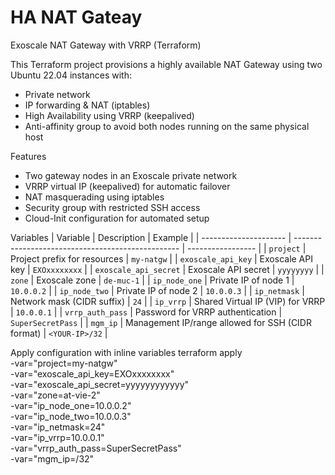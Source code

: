 # HA NAT Gateay
Exoscale NAT Gateway with VRRP (Terraform)

This Terraform project provisions a highly available NAT Gateway using two Ubuntu 22.04 instances with:
 * Private network
 * IP forwarding & NAT (iptables)
 * High Availability using VRRP (keepalived)
 * Anti-affinity group to avoid both nodes running on the same physical host

Features
 * Two gateway nodes in an Exoscale private network
 * VRRP virtual IP (keepalived) for automatic failover
 * NAT masquerading using iptables
 * Security group with restricted SSH access
 * Cloud-Init configuration for automated setup

Variables
 | Variable              | Description                                       | Example           |
| --------------------- | ------------------------------------------------- | ----------------- |
| `project`             | Project prefix for resources                      | `my-natgw`        |
| `exoscale_api_key`    | Exoscale API key                                  | `EXOxxxxxxxx`     |
| `exoscale_api_secret` | Exoscale API secret                               | `yyyyyyyy`        |
| `zone`                | Exoscale zone                                     | `de-muc-1`        |
| `ip_node_one`         | Private IP of node 1                              | `10.0.0.2`        |
| `ip_node_two`         | Private IP of node 2                              | `10.0.0.3`        |
| `ip_netmask`          | Network mask (CIDR suffix)                        | `24`              |
| `ip_vrrp`             | Shared Virtual IP (VIP) for VRRP                  | `10.0.0.1`        |
| `vrrp_auth_pass`      | Password for VRRP authentication                  | `SuperSecretPass` |
| `mgm_ip`              | Management IP/range allowed for SSH (CIDR format) | `<YOUR-IP>/32`    |

Apply configuration with inline variables
    terraform apply \
    -var="project=my-natgw" \
    -var="exoscale_api_key=EXOxxxxxxxx" \
    -var="exoscale_api_secret=yyyyyyyyyyyy" \
    -var="zone=at-vie-2" \
    -var="ip_node_one=10.0.0.2" \
    -var="ip_node_two=10.0.0.3" \
    -var="ip_netmask=24" \
    -var="ip_vrrp=10.0.0.1" \
    -var="vrrp_auth_pass=SuperSecretPass" \
    -var="mgm_ip=<YOUR-IP>/32"
